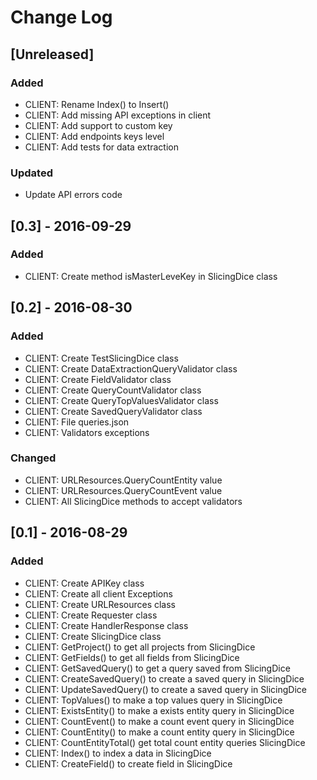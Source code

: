 # Change Log

## [Unreleased]
### Added
- CLIENT: Rename Index() to Insert()
- CLIENT: Add missing API exceptions in client
- CLIENT: Add support to custom key
- CLIENT: Add endpoints keys level
- CLIENT: Add tests for data extraction

### Updated
- Update API errors code

## [0.3] - 2016-09-29
### Added
- CLIENT: Create method isMasterLeveKey in SlicingDice class

## [0.2] - 2016-08-30
### Added
- CLIENT: Create TestSlicingDice class
- CLIENT: Create DataExtractionQueryValidator class
- CLIENT: Create FieldValidator class
- CLIENT: Create QueryCountValidator class
- CLIENT: Create QueryTopValuesValidator class
- CLIENT: Create SavedQueryValidator class
- CLIENT: File queries.json
- CLIENT: Validators exceptions

### Changed
- CLIENT: URLResources.QueryCountEntity value
- CLIENT: URLResources.QueryCountEvent value
- CLIENT: All SlicingDice methods to accept validators

## [0.1] - 2016-08-29
### Added
- CLIENT: Create APIKey class
- CLIENT: Create all client Exceptions
- CLIENT: Create URLResources class
- CLIENT: Create Requester class
- CLIENT: Create HandlerResponse class
- CLIENT: Create SlicingDice class
- CLIENT: GetProject() to get all projects from SlicingDice
- CLIENT: GetFields() to get all fields from SlicingDice
- CLIENT: GetSavedQuery() to get a query saved from SlicingDice
- CLIENT: CreateSavedQuery() to create a saved query in SlicingDice
- CLIENT: UpdateSavedQuery() to create a saved query in SlicingDice
- CLIENT: TopValues() to make a top values query in SlicingDice
- CLIENT: ExistsEntity() to make a exists entity query in SlicingDice
- CLIENT: CountEvent() to make a count event query in SlicingDice
- CLIENT: CountEntity() to make a count entity query in SlicingDice
- CLIENT: CountEntityTotal() get total count entity queries SlicingDice
- CLIENT: Index() to index a data in SlicingDice
- CLIENT: CreateField() to create field in SlicingDice
